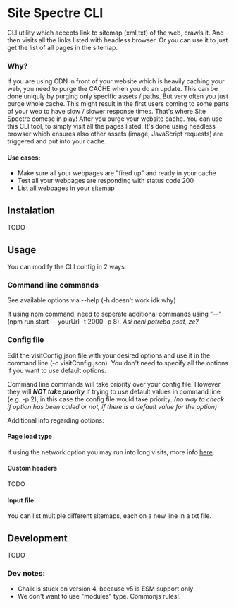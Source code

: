 # Site Spectre CLI

CLI utility which accepts link to sitemap (xml,txt) of the web, crawls it. And then visits all the links listed with headless browser. Or you can use it to just get the list of all pages in the sitemap.

### Why?

If you are using CDN in front of your website which is heavily caching your web, you need to purge the CACHE when you do an update. This can be done uniquly by purging only specific assets / paths. But very often you just purge whole cache.
This might result in the first users coming to some parts of your web to have slow / slower response times. That's where Site Spectre comese in play! After you purge your website cache. You can use this CLI tool, to simply visit all the pages listed. It's done using headless browser which ensures also other assets (image, JavaScript requests) are triggered and put into your cache.

#### Use cases:

- Make sure all your webpages are "fired up" and ready in your cache
- Test all your webpages are responding with status code 200
- List all webpages in your sitemap

## Instalation

TODO

## Usage

You can modify the CLI config in 2 ways:

### Command line commands

See available options via --help (-h doesn't work idk why)

If using npm command, need to seperate additional commands using "--" (npm run start -- yourUrl -t 2000 -p 8). _Asi neni potreba psat, ze?_

### Config file

Edit the visitConfig.json file with your desired options and use it in the command line (-c visitConfig.json). You don't need to specify all the options if you want to use default options.

Command line commands will take priority over your config file. However they will **_NOT take priority_** if trying to use default values in command line (e.g. -p 2), in this case the config file would take priority. _(no way to check if option has been called or not, if there is a default value for the option)_

Additional info regarding options:

#### Page load type

If using the network option you may run into long visits, more info [here](https://playwright.dev/docs/api/class-page#page-wait-for-load-state).

#### Custom headers

TODO

#### Input file

You can list multiple different sitemaps, each on a new line in a txt file.

## Development

TODO

### Dev notes:

- Chalk is stuck on version 4, because v5 is ESM support only
- We don't want to use "modules" type. Commonjs rules!.
